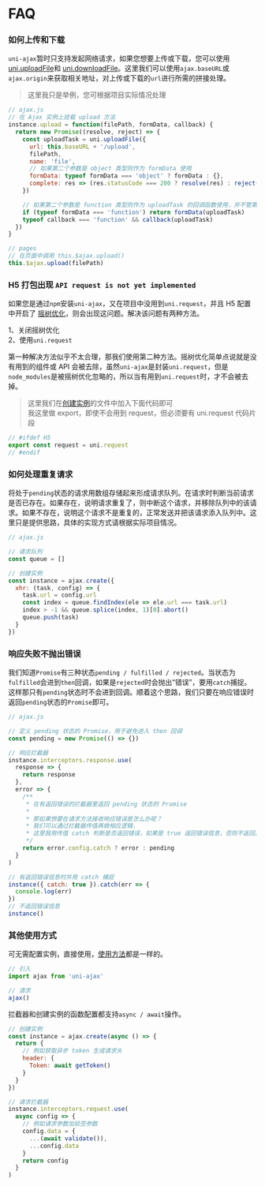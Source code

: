 # FAQ

### **如何上传和下载**

`uni-ajax`暂时只支持发起网络请求，如果您想要上传或下载，您可以使用 [uni.uploadFile][2]和 [uni.downloadFile][3]。这里我们可以使用`ajax.baseURL`或`ajax.origin`来获取相关地址，对上传或下载的`url`进行所需的拼接处理。

> 这里我只是举例，您可根据项目实际情况处理

```Javascript
// ajax.js
// 在 Ajax 实例上挂载 upload 方法
instance.upload = function(filePath, formData, callback) {
  return new Promise((resolve, reject) => {
    const uploadTask = uni.uploadFile({
      url: this.baseURL + '/upload',
      filePath,
      name: 'file',
      // 如果第二个参数是 object 类型则作为 formData 使用
      formData: typeof formData === 'object' ? formData : {},
      complete: res => (res.statusCode === 200 ? resolve(res) : reject(res))
    })

    // 如果第二个参数是 function 类型则作为 uploadTask 的回调函数使用，并不管第三个参数了
    if (typeof formData === 'function') return formData(uploadTask)
    typeof callback === 'function' && callback(uploadTask)
  })
}

// pages
// 在页面中调用 this.$ajax.upload()
this.$ajax.upload(filePath)
```

### **H5 打包出现 `API request is not yet implemented`**

如果您是通过`npm`安装`uni-ajax`，又在项目中没用到`uni.request`，并且 H5 配置中开启了 [摇树优化][1]，则会出现这问题。解决该问题有两种方法。

1、关闭摇树优化<br />
2、使用`uni.request`

第一种解决方法似乎不太合理，那我们使用第二种方法。摇树优化简单点说就是没有用到的组件或 API 会被去除，虽然`uni-ajax`是封装`uni.request`，但是`node_modules`是被摇树优化忽略的，所以当有用到`uni.request`时，才不会被去掉。

> 这里我们在[创建实例](/instance/create.html)的文件中加入下面代码即可<br />
> 我这里做 export，即使不会用到 request，但必须要有 uni.request 代码片段

```Javascript
// #ifdef H5
export const request = uni.request
// #endif
```

### 如何处理重复请求

<!-- 将处于`pending`的请求用数组存储起来形成请求队列。每个请求发送之前判断当前请求是否已存在。如果存在，说明请求重复了，则中断这个请求。如果不存在，说明这个请求不是重复的，正常发送并且把这个请求添入队列中，等请求结束之后移除队列的该 API。这里只是提供思路，具体的实现方式请根据实际项目情况。<br />
新建`queue.js`，用于处理请求 URL 队列，根据 URL 队列来处理重复请求。

```Javascript
// queue.js

// 引入合并 URL 方法
import { combineURL } from 'uni-ajax/src/lib/helpers'

class QueueURL {
  constructor() {
    this.queue = []
  }
  // 判断队列是否存在该请求 URL
  has({ baseURL, url }) {
    const finalURL = combineURL(baseURL, url)
    const has = this.queue.includes(finalURL)
    !has && this.queue.push(finalURL)
    return has
  }
  // 移除请求 URL
  remove(url = '') {
    const index = this.queue.indexOf(url)
    index > -1 && this.queue.splice(index, 1)
  }
}

const queueURL = new QueueURL()

export default queueURL
```

然后在请求实例文件中，在拦截器上做相应处理。

```Javascript
// ajax.js

import queue from './queue'

// 请求拦截器
// 如果重复请求则中断请求 直到该接口响应
instance.interceptors.request.use(
  config => {
    if (queue.has(config)) {
      return Promise.reject({
        config,
        errMsg: 'request:fail repeat'
      })
    }
    return config
  }
)

// 响应拦截器
// 无论响应成功或失败都释放请求 URL
instance.interceptors.response.use(
  response => {
    queue.remove(response.config.url)
    return response
  },
  error => {
    queue.remove(error.config.url)
    return error
  }
)
``` -->

将处于`pending`状态的请求用数组存储起来形成请求队列。在请求时判断当前请求是否已存在。如果存在，说明请求重复了，则中断这个请求，并移除队列中的该请求。如果不存在，说明这个请求不是重复的，正常发送并把该请求添入队列中。这里只是提供思路，具体的实现方式请根据实际项目情况。

```Javascript
// ajax.js

// 请求队列
const queue = []

// 创建实例
const instance = ajax.create({
  xhr: (task, config) => {
    task.url = config.url
    const index = queue.findIndex(ele => ele.url === task.url)
    index > -1 && queue.splice(index, 1)[0].abort()
    queue.push(task)
  }
})
```

### 响应失败不抛出错误

我们知道`Promise`有三种状态`pending / fulfilled / rejected`。当状态为`fulfilled`会进到`then`回调，如果是`rejected`时会抛出“错误”，要用`catch`捕捉。这样那只有`pending`状态时不会进到回调。顺着这个思路，我们只要在响应错误时返回`pending`状态的`Promise`即可。

```Javascript
// ajax.js

// 定义 pending 状态的 Promise，用于避免进入 then 回调
const pending = new Promise(() => {})

// 响应拦截器
instance.interceptors.response.use(
  response => {
    return response
  },
  error => {
    /**
     * 在有返回错误的拦截器里返回 pending 状态的 Promise
     *
     * 那如果想要在请求方法接收响应错误是怎么办呢？
     * 我们可以通过拦截器传值再做相应逻辑，
     * 这里我用传值 catch 判断是否返回错误，如果是 true 返回错误信息，否则不返回。
     */
    return error.config.catch ? error : pending
  }
)

// 有返回错误信息时并用 catch 捕捉
instance({ catch: true }).catch(err => {
  console.log(err)
})
// 不返回错误信息
instance()
```

### **其他使用方式**

可无需配置实例，直接使用，[使用方法](/usage/api.html#请求方法)都是一样的。

```Javascript
// 引入
import ajax from 'uni-ajax'

// 请求
ajax()
```

拦截器和创建实例的函数配置都支持`async / await`操作。

```Javascript
// 创建实例
const instance = ajax.create(async () => {
  return {
    // 例如获取异步 token 生成请求头
    header: {
      Token: await getToken()
    }
  }
})

// 请求拦截器
instance.interceptors.request.use(
  async config => {
    // 例如请求参数加验签参数
    config.data = {
      ...(await validate()),
      ...config.data
    }
    return config
  }
)
```

[1]: https://ask.dcloud.net.cn/article/36279
[2]: https://uniapp.dcloud.io/api/request/network-file?id=uploadfile
[3]: https://uniapp.dcloud.io/api/request/network-file?id=downloadfile
